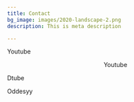 ```yaml
---
title: Contact
bg_image: images/2020-landscape-2.png
description: This is meta description

---
```

Youtube

<center>Youtube</center>

Dtube

Oddesyy